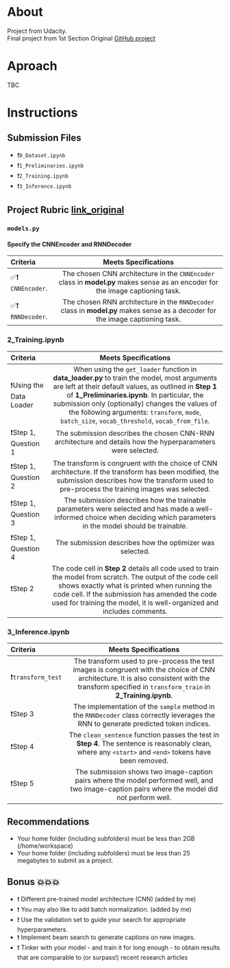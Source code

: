 # About
Project from Udacity. <br>
Final project from 1st Section 
Original [GitHub project](https://github.com/udacity/CVND---Image-Captioning-Project)


# Aproach
TBC

# Instructions

## Submission Files
* :exclamation:`0_Dataset.ipynb`
* :exclamation:`1_Preliminaries.ipynb`
* :exclamation:`2_Training.ipynb`
* :exclamation:`3_Inference.ipynb`

## Project Rubric [link_original](https://review.udacity.com/#!/rubrics/1427/view)

### `models.py`

#### Specify the CNNEncoder and RNNDecoder
| Criteria       		|     Meets Specifications	        			            | 
|:---------------------|:---------------------------------------------------------:| 
|  :white_check_mark:❗ `CNNEncoder`. |  The chosen CNN architecture in the `CNNEncoder` class in **model.py** makes sense as an encoder for the image captioning task.|
| :white_check_mark:❗ `RNNDecoder`. |  The chosen RNN architecture in the `RNNDecoder` class in **model.py** makes sense as a decoder for the image captioning task.|


### 2_Training.ipynb

| Criteria       		|     Meets Specifications	        			            | 
|:---------------------|:---------------------------------------------------------:| 
| ❗Using the Data Loader |  When using the `get_loader` function in **data_loader.py** to train the model, most arguments are left at their default values, as outlined in **Step 1** of **1_Preliminaries.ipynb**. In particular, the submission only (optionally) changes the values of the following arguments: `transform`, `mode`, `batch_size`, `vocab_threshold`, `vocab_from_file`. |
| ❗Step 1, Question 1 |  The submission describes the chosen CNN-RNN architecture and details how the hyperparameters were selected. |
| ❗Step 1, Question 2 |  The transform is congruent with the choice of CNN architecture. If the transform has been modified, the submission describes how the transform used to pre-process the training images was selected.|
| ❗Step 1, Question 3 |  The submission describes how the trainable parameters were selected and has made a well-informed choice when deciding which parameters in the model should be trainable.|
| ❗Step 1, Question 4 |  The submission describes how the optimizer was selected.|
| ❗Step 2 |  The code cell in **Step 2** details all code used to train the model from scratch. The output of the code cell shows exactly what is printed when running the code cell. If the submission has amended the code used for training the model, it is well-organized and includes comments.|

### 3_Inference.ipynb

| Criteria       		|     Meets Specifications	        			            | 
|:---------------------|:---------------------------------------------------------:| 
| ❗`transform_test` |  The transform used to pre-process the test images is congruent with the choice of CNN architecture. It is also consistent with the transform specified in `transform_train` in **2_Training.ipynb**.| 
| ❗Step 3 | The implementation of the `sample` method in the `RNNDecoder` class correctly leverages the RNN to generate predicted token indices.| 
| ❗Step 4 | The `clean_sentence` function passes the test in **Step 4**. The sentence is reasonably clean, where any `<start>` and `<end>` tokens have been removed.| 
| ❗Step 5 | The submission shows two image-caption pairs where the model performed well, and two image-caption pairs where the model did not perform well.| 


## Recommendations
* Your home folder (including subfolders) must be less than 2GB (/home/workspace)
* Your home folder (including subfolders) must be less than 25 megabytes to submit as a project.


## Bonus :boom::boom::boom:
* ❗ Different pre-trained model architecture (CNN) (added by me)
* ❗ You may also like to add batch normalization. (added by me)
* ❗ Use the validation set to guide your search for appropriate hyperparameters.
* ❗ Implement beam search to generate captions on new images.
* ❗ Tinker with your model - and train it for long enough - to obtain results that are comparable to (or surpass!) recent research articles

